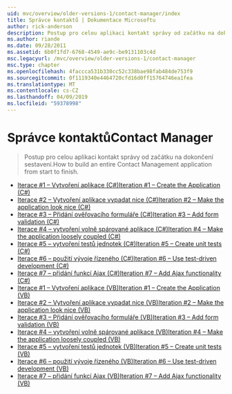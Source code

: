```yaml
---
uid: mvc/overview/older-versions-1/contact-manager/index
title: Správce kontaktů | Dokumentace Microsoftu
author: rick-anderson
description: Postup pro celou aplikaci kontakt správy od začátku na dokončení sestavení.
ms.author: riande
ms.date: 09/28/2011
ms.assetid: 6b0f1fd7-6768-4549-ae9c-be9131103c4d
msc.legacyurl: /mvc/overview/older-versions-1/contact-manager
msc.type: chapter
ms.openlocfilehash: 4faccca531b330cc52c338bae98fab484de753f9
ms.sourcegitcommit: 0f1119340e4464720cfd16d0ff15764746ea1fea
ms.translationtype: MT
ms.contentlocale: cs-CZ
ms.lasthandoff: 04/09/2019
ms.locfileid: "59378998"
---
```

# <a name="contact-manager"></a><span data-ttu-id="ac4a9-103">Správce kontaktů</span><span class="sxs-lookup"><span data-stu-id="ac4a9-103">Contact Manager</span></span>

> <span data-ttu-id="ac4a9-104">Postup pro celou aplikaci kontakt správy od začátku na dokončení sestavení.</span><span class="sxs-lookup"><span data-stu-id="ac4a9-104">How to build an entire Contact Management application from start to finish.</span></span>


- [<span data-ttu-id="ac4a9-105">Iterace #1 – Vytvoření aplikace (C#)</span><span class="sxs-lookup"><span data-stu-id="ac4a9-105">Iteration #1 – Create the Application (C#)</span></span>](iteration-1-create-the-application-cs.md)
- [<span data-ttu-id="ac4a9-106">Iterace #2 – Vytvoření aplikace vypadat nice (C#)</span><span class="sxs-lookup"><span data-stu-id="ac4a9-106">Iteration #2 – Make the application look nice (C#)</span></span>](iteration-2-make-the-application-look-nice-cs.md)
- [<span data-ttu-id="ac4a9-107">Iterace #3 – Přidání ověřovacího formuláře (C#)</span><span class="sxs-lookup"><span data-stu-id="ac4a9-107">Iteration #3 – Add form validation (C#)</span></span>](iteration-3-add-form-validation-cs.md)
- [<span data-ttu-id="ac4a9-108">Iterace #4 – vytvoření volně spárované aplikace (C#)</span><span class="sxs-lookup"><span data-stu-id="ac4a9-108">Iteration #4 – Make the application loosely coupled (C#)</span></span>](iteration-4-make-the-application-loosely-coupled-cs.md)
- [<span data-ttu-id="ac4a9-109">Iterace #5 – vytvoření testů jednotek (C#)</span><span class="sxs-lookup"><span data-stu-id="ac4a9-109">Iteration #5 – Create unit tests (C#)</span></span>](iteration-5-create-unit-tests-cs.md)
- [<span data-ttu-id="ac4a9-110">Iterace #6 – použití vývoje řízeného (C#)</span><span class="sxs-lookup"><span data-stu-id="ac4a9-110">Iteration #6 – Use test-driven development (C#)</span></span>](iteration-6-use-test-driven-development-cs.md)
- [<span data-ttu-id="ac4a9-111">Iterace #7 – přidání funkcí Ajax (C#)</span><span class="sxs-lookup"><span data-stu-id="ac4a9-111">Iteration #7 – Add Ajax functionality (C#)</span></span>](iteration-7-add-ajax-functionality-cs.md)
- [<span data-ttu-id="ac4a9-112">Iterace #1 – Vytvoření aplikace (VB)</span><span class="sxs-lookup"><span data-stu-id="ac4a9-112">Iteration #1 – Create the Application (VB)</span></span>](iteration-1-create-the-application-vb.md)
- [<span data-ttu-id="ac4a9-113">Iterace #2 – Vytvoření aplikace vypadat nice (VB)</span><span class="sxs-lookup"><span data-stu-id="ac4a9-113">Iteration #2 – Make the application look nice (VB)</span></span>](iteration-2-make-the-application-look-nice-vb.md)
- [<span data-ttu-id="ac4a9-114">Iterace #3 – Přidání ověřovacího formuláře (VB)</span><span class="sxs-lookup"><span data-stu-id="ac4a9-114">Iteration #3 – Add form validation (VB)</span></span>](iteration-3-add-form-validation-vb.md)
- [<span data-ttu-id="ac4a9-115">Iterace #4 – vytvoření volně spárované aplikace (VB)</span><span class="sxs-lookup"><span data-stu-id="ac4a9-115">Iteration #4 – Make the application loosely coupled (VB)</span></span>](iteration-4-make-the-application-loosely-coupled-vb.md)
- [<span data-ttu-id="ac4a9-116">Iterace #5 – vytvoření testů jednotek (VB)</span><span class="sxs-lookup"><span data-stu-id="ac4a9-116">Iteration #5 – Create unit tests (VB)</span></span>](iteration-5-create-unit-tests-vb.md)
- [<span data-ttu-id="ac4a9-117">Iterace #6 – použití vývoje řízeného (VB)</span><span class="sxs-lookup"><span data-stu-id="ac4a9-117">Iteration #6 – Use test-driven development (VB)</span></span>](iteration-6-use-test-driven-development-vb.md)
- [<span data-ttu-id="ac4a9-118">Iterace #7 – přidání funkcí Ajax (VB)</span><span class="sxs-lookup"><span data-stu-id="ac4a9-118">Iteration #7 – Add Ajax functionality (VB)</span></span>](iteration-7-add-ajax-functionality-vb.md)
